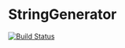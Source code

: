 # StringGenerator

[![Build Status](https://travis-ci.org/Irvyne/A3_Gr1_PSR.svg?branch=master)](https://travis-ci.org/Irvyne/A3_Gr1_PSR)
